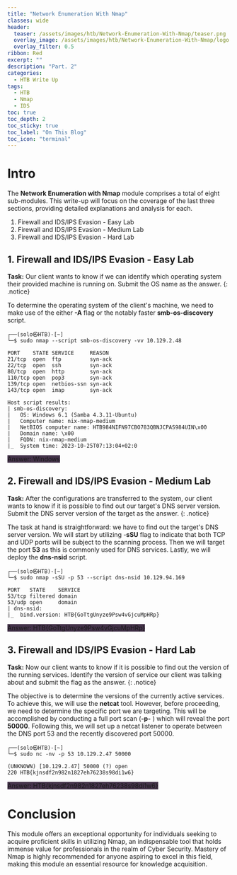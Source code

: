 ```yaml
---
title: "Network Enumeration With Nmap"
classes: wide
header:
  teaser: /assets/images/htb/Network-Enumeration-With-Nmap/teaser.png
  overlay_image: /assets/images/htb/Network-Enumeration-With-Nmap/logo.png
  overlay_filter: 0.5
ribbon: Red
excerpt: ""
description: "Part. 2"
categories:
  - HTB Write Up
tags:
  - HTB
  - Nmap
  - IDS
toc: true
toc_depth: 2
toc_sticky: true
toc_label: "On This Blog"
toc_icon: "terminal"
---
```


<!-- Toc Color -->
<style>
.toc .nav__title {
  color: #fff;
  font-size: .75em;
  background: #ff0000;
  border-top-left-radius: 4px;
  border-top-right-radius: 4px;
</style>

# Intro

The <b>Network Enumeration with Nmap</b> module comprises a total of eight sub-modules. This write-up will focus on the coverage of the last three sections, providing detailed explanations and analysis for each.

1. Firewall and IDS/IPS Evasion - Easy Lab
2. Firewall and IDS/IPS Evasion - Medium Lab
3. Firewall and IDS/IPS Evasion - Hard Lab

## 1. Firewall and IDS/IPS Evasion - Easy Lab
**Task:** Our client wants to know if we can identify which operating system their provided machine is running on. Submit the OS name as the answer. 
{: .notice}

To determine the operating system of the client's machine, we need to make use of the either <b>-A</b> flag or the notably faster <b>smb-os-discovery</b> script.

```console
┌──(solo㉿HTB)-[~]
└─$ sudo nmap --script smb-os-discovery -vv 10.129.2.48
```

```console
PORT    STATE SERVICE     REASON
21/tcp  open  ftp         syn-ack
22/tcp  open  ssh         syn-ack
80/tcp  open  http        syn-ack
110/tcp open  pop3        syn-ack
139/tcp open  netbios-ssn syn-ack
143/tcp open  imap        syn-ack

Host script results:
| smb-os-discovery: 
|   OS: Windows 6.1 (Samba 4.3.11-Ubuntu)
|   Computer name: nix-nmap-medium
|   NetBIOS computer name: HTB984NIFN97CBO783QBNJCPAS984UIN\x00
|   Domain name: \x00
|   FQDN: nix-nmap-medium
|_  System time: 2023-10-25T07:13:04+02:0
```
<b></b>

 <span style="background-color: #38263ef0">Answer: Windows</span>

## 2. Firewall and IDS/IPS Evasion - Medium Lab

**Task:** After the configurations are transferred to the system, our client wants to know if it is possible to find out our target's DNS server version. Submit the DNS server version of the target as the answer.
{: .notice}

The task at hand is straightforward: we have to find out the target's DNS server version. We will start by utilizing -<b>sSU</b> flag to indicate that both TCP and UDP ports will be subject to the scanning process. Then we will target the port <b>53</b> as this is commonly used for DNS services. Lastly, we will deploy the <b>dns-nsid</b> script.

```console
┌──(solo㉿HTB)-[~]
└─$ sudo nmap -sSU -p 53 --script dns-nsid 10.129.94.169
```

```
PORT   STATE    SERVICE
53/tcp filtered domain
53/udp open     domain
| dns-nsid: 
|_  bind.version: HTB{GoTtgUnyze9Psw4vGjcuMpHRp}
```
<b></b>

<span style="background-color: #38263ef0">Answer: HTB{GoTtgUnyze9Psw4vGjcuMpHRp}</span>

## 3. Firewall and IDS/IPS Evasion - Hard Lab

**Task:** Now our client wants to know if it is possible to find out the version of the running services. Identify the version of service our client was talking about and submit the flag as the answer.
{: .notice}

The objective is to determine the versions of the currently active services. To achieve this, we will use the <b>netcat</b> tool. However, before proceeding, we need to determine the specific port we are targeting. This will be accomplished by conducting a full port scan (<b>-p-</b> ) which will reveal the port <b>50000</b>. Following this, we will set up a netcat listener to operate between the DNS port 53 and the recently discovered port 50000.


```console
┌──(solo㉿HTB)-[~]
└─$ sudo nc -nv -p 53 10.129.2.47 50000
```

```
(UNKNOWN) [10.129.2.47] 50000 (?) open
220 HTB{kjnsdf2n982n1827eh76238s98di1w6}
```
<b></b>

<span style="background-color: #38263ef0">Answer: HTB{kjnsdf2n982n1827eh76238s98di1w6}</span>

# Conclusion

This module offers an exceptional opportunity for individuals seeking to acquire proficient skills in utilizing Nmap, an indispensable tool that holds immense value for professionals in the realm of Cyber Security. Mastery of Nmap is highly recommended for anyone aspiring to excel in this field, making this module an essential resource for knowledge acquisition.